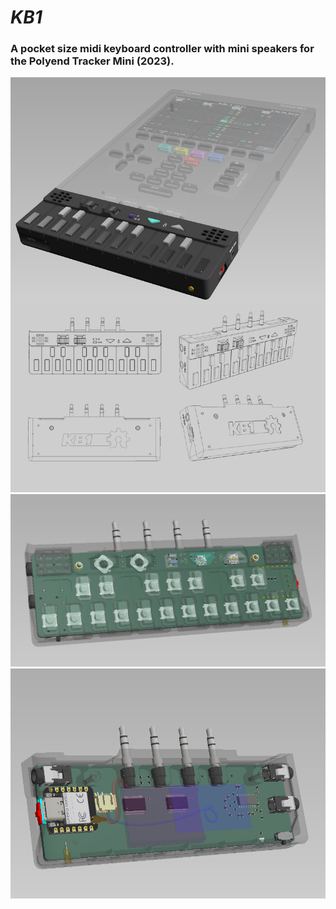 # *KB1*
### A pocket size midi keyboard controller with mini speakers for the Polyend Tracker Mini (2023).
![images/banner_1.jpg](https://github.com/PocketMidi/KB1/blob/main/images/banner_1.jpg)
![images/inner_1.png](https://github.com/PocketMidi/KB1/blob/main/images/inner_1.png)
![images/inner_2.png](https://github.com/PocketMidi/KB1/blob/main/images/inner_2.png)

